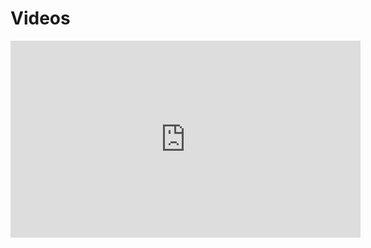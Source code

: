 # Videos

<iframe width="560" height="315" src="https://www.youtube.com/embed/uWSxzjyMNpU" frameborder="0" allowfullscreen></iframe>

